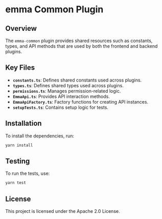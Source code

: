 # emma Common Plugin

## Overview

The `emma-common` plugin provides shared resources such as constants, types, and API methods that are used by both the frontend and backend plugins.

## Key Files

- **`constants.ts`**: Defines shared constants used across plugins.
- **`types.ts`**: Defines shared types used across plugins.
- **`permissions.ts`**: Manages permission-related logic.
- **`EmmaApi.ts`**: Provides API interaction methods.
- **`EmmaApiFactory.ts`**: Factory functions for creating API instances.
- **`setupTests.ts`**: Contains setup logic for tests.

## Installation

To install the dependencies, run:

```sh
yarn install
```

## Testing

To run the tests, use:

```sh
yarn test
```

## License

This project is licensed under the Apache 2.0 License.
